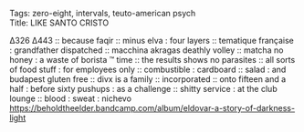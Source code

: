 Tags: zero-eight, intervals, teuto-american psych      
Title: LIKE SANTO CRISTO
  
∆326 ∆443 :: because faqir :: minus elva : four layers :: tematique française : grandfather dispatched :: macchina akragas deathly volley :: matcha no honey : a waste of borista ™ time :: the results shows no parasites :: all sorts of food stuff : for employees only ::  combustible : cardboard :: salad : and budapest gluten free :: divx is a family :: incorporated :: onto fifteen and a half : before sixty pushups : as a challenge :: shitty service : at the club lounge :: blood : sweat : nichevo  
https://beholdtheelder.bandcamp.com/album/eldovar-a-story-of-darkness-light  
